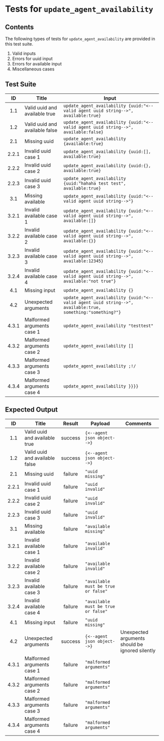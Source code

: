 # Tests for `update_agent_availability`

## Contents
The following types of tests for `update_agent_availability` are provided in this test suite.
  1. Valid inputs
  2. Errors for uuid input
  3. Errors for available input
  4. Miscellaneous cases

## Test Suite
| ID    | Title                                 | Input                                                                                                        |
| :---: | ------------------------------------- | ------------------------------------------------------------------------------------------------------------ |
| 1.1   | Valid uuid and available true         | `update_agent_availability {uuid:"<--valid agent uuid string-->", available:true}`                           |
| 1.2   | Valid uuid and available false        | `update_agent_availability {uuid:"<--valid agent uuid string-->", available:false}`                          |
| 2.1   | Missing uuid                          | `update_agent_availability {available:true}`                                                                 |
| 2.2.1 | Invalid uuid case 1                   | `update_agent_availability {uuid:[], available:true}`                                                        |
| 2.2.2 | Invalid uuid case 2                   | `update_agent_availability {uuid:{}, available:true}`                                                        |
| 2.2.3 | Invalid uuid case 3                   | `update_agent_availability {uuid:"hahaha test test", available:true}`                                        |
| 3.1   | Missing available                     | `update_agent_availability {uuid:"<--valid agent uuid string-->"}`                                           |
| 3.2.1 | Invalid available case 1              | `update_agent_availability {uuid:"<--valid agent uuid string-->", available:[]}`                             |
| 3.2.2 | Invalid available case 2              | `update_agent_availability {uuid:"<--valid agent uuid string-->", available:{}}`                             |
| 3.2.3 | Invalid available case 3              | `update_agent_availability {uuid:"<--valid agent uuid string-->", available:12345}`                          |
| 3.2.4 | Invalid available case 4              | `update_agent_availability {uuid:"<--valid agent uuid string-->", available:"not true"}`                     |
| 4.1   | Missing input                         | `update_agent_availability {}`                                                                               |
| 4.2   | Unexpected arguments                  | `update_agent_availability {uuid:"<--valid agent uuid string-->", available:true, something:"something?"}`   |
| 4.3.1 | Malformed arguments case 1            | `update_agent_availability "testtest"`                                                                       |
| 4.3.2 | Malformed arguments case 2            | `update_agent_availability []`                                                                               |
| 4.3.3 | Malformed arguments case 3            | `update_agent_availability ;!/`                                                                              |
| 4.3.4 | Malformed arguments case 4            | `update_agent_availability }}}}`                                                                             |

## Expected Output
| ID    | Title                                 | Result  | Payload                                          | Comments                                        |
| :---: | ------------------------------------- | :-----: | ------------------------------------------------ | ----------------------------------------------- |
| 1.1   | Valid uuid and available true         | success | `{<--agent json object-->}`                      |                                                 |
| 1.2   | Valid uuid and available false        | success | `{<--agent json object-->}`                      |                                                 |
| 2.1   | Missing uuid                          | failure | `"uuid missing"`                                 |                                                 |
| 2.2.1 | Invalid uuid case 1                   | failure | `"uuid invalid"`                                 |                                                 |
| 2.2.2 | Invalid uuid case 2                   | failure | `"uuid invalid"`                                 |                                                 |
| 2.2.3 | Invalid uuid case 3                   | failure | `"uuid invalid"`                                 |                                                 |
| 3.1   | Missing available                     | failure | `"available missing"`                            |                                                 |
| 3.2.1 | Invalid available case 1              | failure | `"available invalid"`                            |                                                 |
| 3.2.2 | Invalid available case 2              | failure | `"available invalid"`                            |                                                 |
| 3.2.3 | Invalid available case 3              | failure | `"available must be true or false"`              |                                                 |
| 3.2.4 | Invalid available case 4              | failure | `"available must be true or false"`              |                                                 |
| 4.1   | Missing input                         | failure | `"uuid missing"`                                 |                                                 |
| 4.2   | Unexpected arguments                  | success | `{<--agent json object-->}`                      | Unexpected arguments should be ignored silently |
| 4.3.1 | Malformed arguments case 1            | failure | `"malformed arguments"`                          |                                                 |
| 4.3.2 | Malformed arguments case 2            | failure | `"malformed arguments"`                          |                                                 |
| 4.3.3 | Malformed arguments case 3            | failure | `"malformed arguments"`                          |                                                 |
| 4.3.4 | Malformed arguments case 4            | failure | `"malformed arguments"`                          |                                                 |
